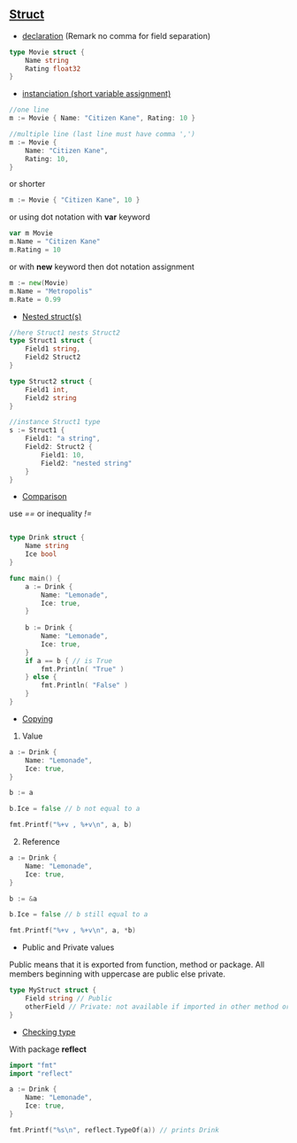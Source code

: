 ## <a name='struct'>[Struct](index.md)</a>

* <a name="decl">[declaration](index.md#struct_decl)</a> (Remark no comma for field separation)

```go
type Movie struct {
	Name string
	Rating float32
}
```

* <a name="inst">[instanciation (short variable assignment)](index.md#struct_inst)</a>

```go
//one line 
m := Movie { Name: "Citizen Kane", Rating: 10 }

//multiple line (last line must have comma ',')
m := Movie {
	Name: "Citizen Kane",
	Rating: 10,
}
```

or shorter

```go
m := Movie { "Citizen Kane", 10 }
```

or using dot notation with **var** keyword

```go
var m Movie
m.Name = "Citizen Kane"
m.Rating = 10
```

or with **new** keyword then dot notation assignment

```go
m := new(Movie)
m.Name = "Metropolis"
m.Rate = 0.99
```
* <a name="nested">[Nested struct(s)](index.md#struct_nested)</a>

```go
//here Struct1 nests Struct2
type Struct1 struct {
	Field1 string,
	Field2 Struct2
}

type Struct2 struct {
	Field1 int,
	Field2 string
}

//instance Struct1 type
s := Struct1 {
	Field1: "a string",
	Field2: Struct2 {
		Field1: 10,
		Field2: "nested string"
	}
}

```

* <a name="comp">[Comparison](index.md#struct_comp)</a>

use *==* or inequality *!=*

```go

type Drink struct {
	Name string
	Ice bool
}

func main() {
	a := Drink {
		Name: "Lemonade",
		Ice: true,
	}
	
	b := Drink {
		Name: "Lemonade",
		Ice: true,
	}
	if a == b { // is True
		fmt.Println( "True" )
	} else {
		fmt.Println( "False" )
	}
}

``` 

* <a name="copy">[Copying](struct_copy)</a>

 1. Value

```go
a := Drink {
 	Name: "Lemonade",
	Ice: true,
}

b := a

b.Ice = false // b not equal to a

fmt.Printf("%+v , %+v\n", a, b) 

```
	
 2. Reference

```go
a := Drink {
 	Name: "Lemonade",
	Ice: true,
}

b := &a

b.Ice = false // b still equal to a

fmt.Printf("%+v , %+v\n", a, *b)
```
* Public and Private values

Public means that it is exported from function, method or package.
All members beginning with uppercase are public else private.

```go 
type MyStruct struct {
	Field string // Public
	otherField // Private: not available if imported in other method or package
}
```
* <a name="check">[Checking type](index.md#check)</a>

With package **reflect**

```go 
import "fmt"
import "reflect"

a := Drink {
 	Name: "Lemonade",
	Ice: true,
}

fmt.Printf("%s\n", reflect.TypeOf(a)) // prints Drink
```
